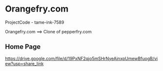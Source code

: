 # Orangefry.com

ProjectCode - tame-ink-7589

Orangefry.com ==> Clone of pepperfry.com

## Home Page
https://drive.google.com/file/d/19PxNF2qjo5mSHrNyeAinxpUmewBfuogB/view?usp=share_link

